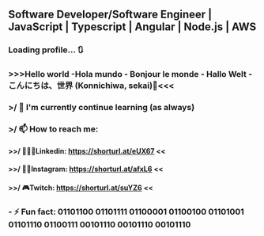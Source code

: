 ## Software Developer/Software Engineer | JavaScript | Typescript | Angular | Node.js | AWS
### Loading profile... 🔃
### >>>Hello world -Hola mundo - Bonjour le monde - Hallo Welt -こんにちは、世界 (Konnichiwa, sekai)👋<<<
### >/ 🌱 I'm currently continue learning (as always)
### >/ 📫 How to reach me: 
####  >>/ 🧑🏾‍💻Linkedin: https://shorturl.at/eUX67 \<<
####  >>/ 🤳🏾Instagram: https://shorturl.at/afxL6 \<<
####  >>/ 🎮Twitch: https://shorturl.at/suYZ6 \<<
### - ⚡ Fun fact: 01101100 01101111 01100001 01100100 01101001 01101110 01100111 00101110 00101110 00101110
